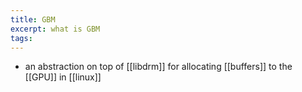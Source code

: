 ```yaml
---
title: GBM
excerpt: what is GBM
tags:
---
```

- an abstraction on top of [[libdrm]] for allocating [[buffers]] to the [[GPU]] in [[linux]]